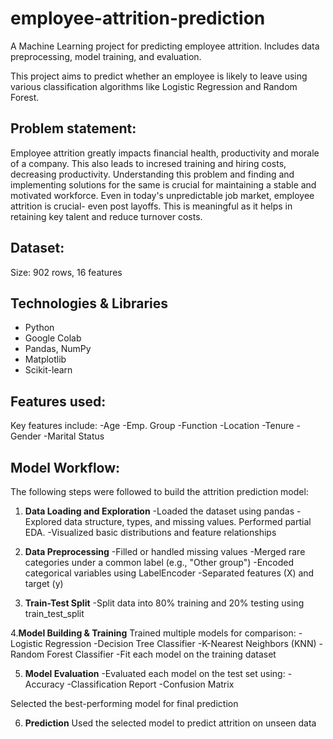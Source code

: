 # employee-attrition-prediction
A Machine Learning project for predicting employee attrition. Includes data preprocessing, model training, and evaluation.

This project aims to predict whether an employee is likely to leave using various classification algorithms like Logistic Regression and Random Forest.

## Problem statement:
Employee attrition greatly impacts financial health, productivity and morale of a company. This also leads to incresed training and hiring costs, decreasing productivity. Understanding this problem and finding and implementing solutions for the same is crucial for maintaining a stable and motivated workforce.
Even in today's unpredictable job market, employee attrition is crucial- even post layoffs. This is meaningful as it helps in retaining key talent and reduce turnover costs.

## Dataset:
Size: 902 rows, 16 features

## Technologies & Libraries

- Python
- Google Colab
- Pandas, NumPy
- Matplotlib
- Scikit-learn

## Features used:
Key features include:
-Age
-Emp. Group
-Function
-Location
-Tenure
-Gender
-Marital Status

## Model Workflow:

The following steps were followed to build the attrition prediction model:

1. **Data Loading and Exploration**
-Loaded the dataset using pandas
-Explored data structure, types, and missing values. Performed partial EDA.
-Visualized basic distributions and feature relationships

2. **Data Preprocessing**
-Filled or handled missing values
-Merged rare categories under a common label (e.g., "Other group")
-Encoded categorical variables using LabelEncoder
-Separated features (X) and target (y)

3. **Train-Test Split**
-Split data into 80% training and 20% testing using train_test_split

4.**Model Building & Training**
Trained multiple models for comparison:
-Logistic Regression
-Decision Tree Classifier
-K-Nearest Neighbors (KNN)
-Random Forest Classifier
-Fit each model on the training dataset

5. **Model Evaluation**
-Evaluated each model on the test set using:
-Accuracy
-Classification Report
-Confusion Matrix

Selected the best-performing model for final prediction

6. **Prediction**
Used the selected model to predict attrition on unseen data




